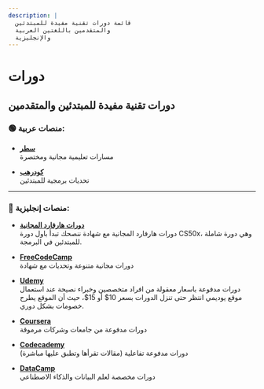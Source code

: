 ```yaml
---
description: |
  قائمة دورات تقنية مفيدة للمبتدئين
  والمتقدمين باللغتين العربية
  والإنجليزية
---
```


# دورات

## دورات تقنية مفيدة للمبتدئين والمتقدمين

### 🟢 منصات عربية:

- **[سطر](https://satr.codes/)**  
  مسارات تعليمية مجانية ومختصرة

- **[كودرهب](https://coderhub.sa/)**  
  تحديات برمجية للمبتدئين

---

### 🔵 منصات إنجليزية:

- **[دورات هارفارد المجانية](https://elcato.sb.sa/posts/harvard-courses)**  
  دورات هارفارد المجانية مع شهادة
  ننصحك تبدأ باول دورة CS50x، وهي دورة شاملة للمبتدئين في البرمجة.

- **[FreeCodeCamp](https://www.freecodecamp.org/learn/)**  
  دورات مجانية متنوعة وتحديات مع شهادة

- **[Udemy](https://www.udemy.com/)**  
  دورات مدفوعة باسعار معقولة من افراد متخصصين وخبراء
  نصيحة عند استعمال موقع يوديمي انتظر حتى تنزل الدورات بسعر 10$ أو 15$، حيث أن الموقع يطرح خصومات بشكل دوري.

- **[Coursera](https://www.coursera.org/)**  
  دورات مدفوعة من جامعات وشركات مرموقة

- **[Codecademy](https://www.codecademy.com/)**  
  دورات مدفوعة تفاعلية (مقالات تقرأها وتطبق عليها مباشرة)

- **[DataCamp](https://www.datacamp.com/)**  
  دورات مخصصة لعلم البيانات والذكاء الاصطناعي
